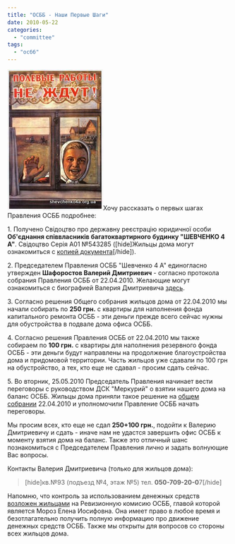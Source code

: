 ```yaml
---
title: "ОСББ - Наши Первые Шаги"
date: 2010-05-22
categories: 
  - "committee"
tags: 
  - "осбб"
---
```


![Первые шаги Правления ОСББ](/wp-content/uploads/2010/05/FirstSteps.jpg "Первые шаги Правления ОСББ")Хочу рассказать о первых шагах Правления ОСББ подробнее:

1\. Получено Свідоцтво про державну реєстрацію юридичної особи **Об'єднання співвласників багатоквартирного будинку "ШЕВЧЕНКО 4 А"**. Свідоцтво Серія А01 №543285 (\[hide\]Жильцы дома могут ознакомиться с [копией документа](http://lh4.ggpht.com/_rSr87wJ7xVQ/S_Yyl7LKNiI/AAAAAAAACiE/La8SBTviKEk/s800/ttt%20001.jpg "Свідоцтво про державну реєстрацію юридичної особи")\[/hide\]).

2\. Председателем Правления ОСББ "Шевченко 4 А" единогласно утвержден **Шафоростов Валерий Дмитриевич** - согласно протокола собрания Правления ОСББ от 22.04.2010. Желающие могут ознакомиться с биографией Валерия Дмитриевича [здесь](http://shevchenko4a.brovary.org/my-ischem-dobrovoltsev/#shaforostov).

3\. Согласно решения Общего собрания жильцов дома от 22.04.2010 мы начали собирать по **250 грн.** с квартиры для наполнения фонда капитального ремонта ОСББ - эти деньги прежде всего сейчас нужны для обустройства в подвале дома офиса ОСББ.

4\. Согласно решения Правления ОСББ от 22.04.2010 мы также собираем по **100 грн.** с квартиры для наполнения резервного фонда ОСББ - эти деньги будут направлены на продолжение благоустройства дома и придомовой территории. Часть жильцов уже сдавали по 100 грн на обустройство, а тех, кто еще не сдавал - просим сдать сейчас.

5\. Во вторник, 25.05.2010 <!--more-->Председатель Правления начинает вести переговоры с руководством ДСК "Меркурий" о взятии нашего дома на баланс ОСББ. Жильцы дома приняли такое решение на [общем собрании](http://shevchenko4a.brovary.org/osbb-shevchenko-4-a-byt/) 22.04.2010 и уполномочили Правление ОСББ начать переговоры.

Мы просим всех, кто еще не сдал **250+100 грн.**, подойти к Валерию Дмитриевичу и сдать - иначе нам не удастся завершить офис ОСББ к моменту взятия дома на баланс. Также это отличный шанс познакомиться с Председателем Правления лично и задать волнующие Вас вопросы.

Контакты Валерия Дмитриевича (только для жильцов дома):

> \[hide\]кв.№93 (подъезд №4, этаж №5) тел. **050-709-20-0**7\[/hide\]

Напомню, что контроль за использованием денежных средств [возложен жильцами](http://shevchenko4a.brovary.org/osbb-shevchenko-4-a-byt/) на Ревизионную комисию ОСББ, главой которой является Мороз Елена Иосифовна. Она имеет право в любое время и безотлагательно получить полную информацию про движение денежных средств ОСББ. Также мы открыты для вопросов со стороны всех жильцов дома.
